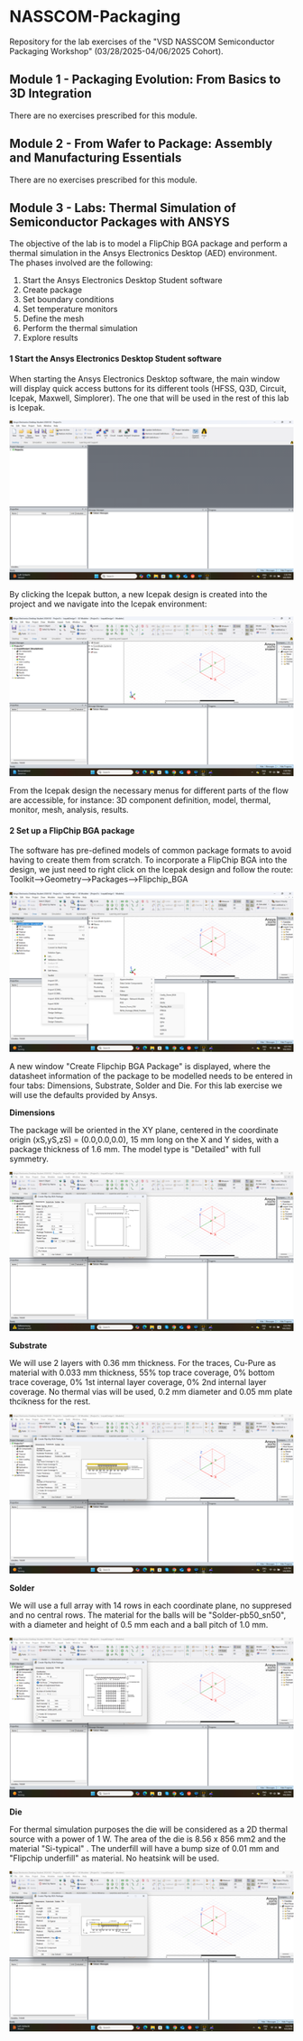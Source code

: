 # NASSCOM-Packaging
Repository for the lab exercises of the "VSD NASSCOM Semiconductor Packaging Workshop" (03/28/2025-04/06/2025 Cohort).

## Module 1 - Packaging Evolution: From Basics to 3D Integration
There are no exercises prescribed for this module.

## Module 2 - From Wafer to Package: Assembly and Manufacturing Essentials
There are no exercises prescribed for this module.

## Module 3 - Labs: Thermal Simulation of Semiconductor Packages with ANSYS

The objective of the lab is to model a FlipChip BGA package and perform a thermal simulation in the Ansys Electronics Desktop (AED) environment. The phases involved are the following:

1) Start the Ansys Electronics Desktop Student software
2) Create package
3) Set boundary conditions
4) Set temperature monitors
5) Define the mesh
6) Perform the thermal simulation
7) Explore results

#### 1 Start the Ansys Electronics Desktop Student software

When starting the Ansys Electronics Desktop software, the main window will display quick access buttons for its different tools (HFSS, Q3D, Circuit, Icepak, Maxwell, Simplorer). The one that will be used in the rest of this lab is Icepak.

![ansystart](https://github.com/ABM15/NASSCOM-Packaging/blob/main/Screenshot%202025-04-06%20142039.png)

By clicking the Icepak button, a new Icepak design is created into the project and we navigate into the Icepak environment:

![icepakstart](https://github.com/ABM15/NASSCOM-Packaging/blob/main/Screenshot%202025-04-06%20145003.png)

From the Icepak design the necessary menus for different parts of the flow are accessible, for instance: 3D component definition, model, thermal, monitor, mesh, analysis, results.

#### 2 Set up a FlipChip BGA package

The software has pre-defined models of common package formats to avoid having to create them from scratch. To incorporate a FlipChip BGA into the design, we just need to right click on the Icepak design and follow the route: Toolkit-->Geometry-->Packages-->Flipchip_BGA

![ansysflipchiproute](https://github.com/ABM15/NASSCOM-Packaging/blob/main/Screenshot%202025-04-06%20150721.png)

A new window "Create Flipchip BGA Package" is displayed, where the datasheet information of the package to be modelled needs to be entered in four tabs: Dimensions, Substrate, Solder and Die. For this lab exercise we will use the defaults provided by Ansys.

**Dimensions**

The package will be oriented in the XY plane, centered in the coordinate origin (xS,yS,zS) = (0.0,0.0,0.0), 15 mm long on the X and Y sides, with a package thickness of 1.6 mm. The model type is "Detailed" with full symmetry.

![flipchipdimensions](https://github.com/ABM15/NASSCOM-Packaging/blob/main/Screenshot%202025-04-06%20151530.png)

**Substrate**

We will use 2 layers with 0.36 mm thickness. For the traces, Cu-Pure as material with 0.033 mm thickness, 55% top trace coverage, 0% bottom trace coverage, 0% 1st internal layer coverage, 0% 2nd internal layer coverage. No thermal vias will be used, 0.2 mm diameter and 0.05 mm plate thcikness for the rest.

![flipchipsubstrate](https://github.com/ABM15/NASSCOM-Packaging/blob/main/Screenshot%202025-04-06%20152013.png)

**Solder** 

We will use a full array with 14 rows in each coordinate plane, no suppresed and no central rows. The material for the balls will be "Solder-pb50_sn50", with a diameter and height of 0.5 mm each and a ball pitch of 1.0 mm.

![flipchipsolder](https://github.com/ABM15/NASSCOM-Packaging/blob/main/Screenshot%202025-04-06%20152136.png)

**Die**

For thermal simulation purposes the die will be considered as a 2D thermal source with a power of 1 W. The area of the die is 8.56 x 856 mm2 and the material "Si-typical" . The underfill will have a bump size of 0.01 mm and "Flipchip underfill" as material. No heatsink will be used.

![flipchipdie](https://github.com/ABM15/NASSCOM-Packaging/blob/main/Screenshot%202025-04-06%20151821.png)











